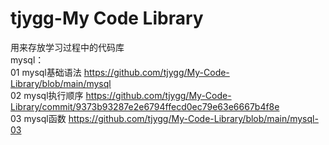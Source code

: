 # tjygg-My Code Library
用来存放学习过程中的代码库  
mysql：  
01 mysql基础语法 https://github.com/tjygg/My-Code-Library/blob/main/mysql  
02 mysql执行顺序 https://github.com/tjygg/My-Code-Library/commit/9373b93287e2e6794ffecd0ec79e63e6667b4f8e  
03 mysql函数 https://github.com/tjygg/My-Code-Library/blob/main/mysql-03  


